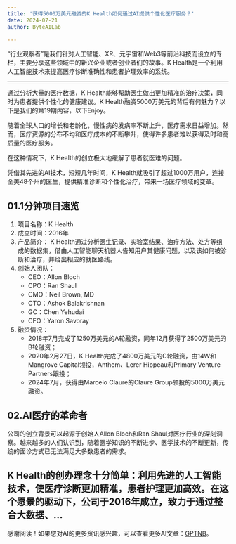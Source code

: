 ```yaml
---
title: '获得5000万美元融资的K Health如何通过AI提供个性化医疗服务？'
date: 2024-07-21
author: ByteAILab

---
```


“行业观察者”是我们针对人工智能、XR、元宇宙和Web3等前沿科技而设立的专栏，主要分享这些领域中的新兴企业或者创业者们的故事。K Health是一个利用人工智能技术来提高医疗诊断准确性和患者护理效率的系统。

---
通过分析大量的医疗数据，K Health能够帮助医生做出更加精准的治疗决策，同时为患者提供个性化的健康建议。K Health融资5000万美元的背后有何魅力？以下是我们的第19期内容，以下Enjoy。

随着全球人口的增长和老龄化，慢性病的发病率不断上升，医疗需求日益增加。然而，医疗资源的分布不均和医疗成本的不断攀升，使得许多患者难以获得及时和高质量的医疗服务。

在这种情况下，K Health的创立极大地缓解了患者就医难的问题。

凭借其先进的AI技术，短短几年时间，K Health就吸引了超过1000万用户，连接全美48个州的医生，提供精准诊断和个性化治疗，带来一场医疗领域的变革。

## 01.1分钟项目速览

1. 项目名称：K Health
2. 成立时间：2016年
3. 产品简介：
K Health通过分析医生记录、实验室结果、治疗方法、处方等组成的数据集，借由人工智能聊天机器人告知用户其健康问题，以及该如何被诊断和治疗，并给出相应的就医路线。
4. 创始人团队：
   - CEO：Allon Bloch
   - CPO：Ran Shaul
   - CMO：Neil Brown, MD
   - CTO：Ashok Balakrishnan
   - GC：Chen Yehudai
   - CFO：Yaron Savoray
5. 融资情况：
   - 2018年7月完成了1250万美元的A轮融资，同年12月获得了2500万美元的B轮融资；
   - 2020年2月27日，K Health完成了4800万美元的C轮融资，由14W和Mangrove Capital领投，Anthem、Lerer Hippeau和Primary Venture Partners跟投；
   - 2024年7月，获得由Marcelo Claure的Claure Group领投的5000万美元融资。

## 02.AI医疗的革命者

公司的创立背景可以起源于创始人Allon Bloch和Ran Shaul对医疗行业的深刻洞察。越来越多的人们认识到，随着医学知识的不断进步、医学技术的不断更新，传统的面诊方式已无法满足大多数患者的需求。

K Health的创办理念十分简单：利用先进的人工智能技术，使医疗诊断更加精准，患者护理更加高效。在这个愿景的驱动下，公司于2016年成立，致力于通过整合大数据、...
---
感谢阅读！如果您对AI的更多资讯感兴趣，可以查看更多AI文章：[GPTNB](https://gptnb.com)。